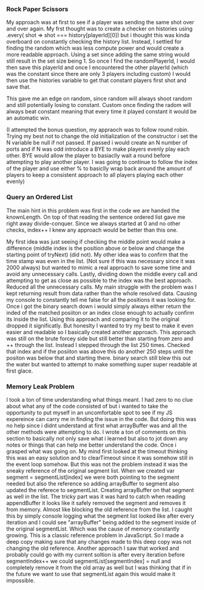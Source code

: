 ### Rock Paper Scissors

My approach was at first to see if a player was sending the same shot over and over again. My frst thought was to create a checker on histories using .every( shot => shot === history[playerId][0]) but i thought this was kinda overboard on constantly checking the history list. Instead, I settled for finding the random which was less compute power and would create a more readable approach. Using a set since adding the same string would still result in the set size being 1. So once I find the randomPlayerId, I would then save this playerId and once I encountered the other playerId (which was the constant since there are only 3 players including custom) I would then use the histories variable to get that constant players first shot and save that.

This gave me an edge on random, since random will always shoot random and still potentially losing to constant. Custom once finding the radom will always beat constant meaning that every time it played constant it would be an automatic win.

(I attempted the bonus question, my appraoch was to follow round robin. Trying my best not to change the old initialization of the constructor i set the N variable be null if not passed. If passed i would create an N number of ports and if N was odd introduce a BYE to make players evenly play each other. BYE would allow the player to basiaclly wait a round before attempting to play another player. I was going to continue to follow the index of the player and use either % to basiclly wrap back around the amount of players to keep a consistent approach to all players playing each other evenly)

### Query an Ordered List

The main hint in this problem was first in the code we are handed the knownLength. On top of that reading the sentence ordered list gave me right away divide-conquer. Since we always started at 0 and no other checks, index++ I knew any approach would be better than this one.

My first idea was just seeing if checking the middle point would make a difference (middle index is the position above or below and change the starting point of tryNext) (did not). My other idea was to confirm that the time stamp was even in the list. (Not sure if this was necessary since it was 2000 always) but wanted to mimic a real approach to save some time and avoid any unnecessary calls. Lastly, dividing down the middle every call and attempting to get as close as possible to the index was the best approach. Reduced all the unnecessary calls. My main struggle with the problem was I kept returning result from data rather than the whole resolved data. Causing my console to constantly tell me false for all the positions it was looking for. Once i got the binary search down i would simply always either return the inded of the matched posiiton or an index close enough to actually confirm its inside the list. Using this approach and comparing it to the original dropped it significatly. But honeslty I wanted to try my best to make it even easier and readable so I basically created another approach. This approach was still on the brute forcey side but still better than starting from zero and ++ through the list. Instead I stepped through the list 250 times. Checked that index and if the posiiton was above this do another 250 steps until the positon was below that and starting there. binary search still blew this out the water but wanted to attempt to make something super super readable at first glace.

### Memory Leak Problem

I took a ton of time understanding what things meant. I had zero to no clue about what any of the code consisted of but i wanted to take the opportunity to put myself in an uncomfortable spot to see if my JS expereince can carry me in finding the issue in the code. But doing this was no help since i didnt understand at first what arrayBuffer was and all the other methods were attempting to do. I wrote a ton of comments on this section to basically not only save what i learned but also to jot down any notes or things that can help me better understand the code. Once i grasped what was going on. My mind first looked at the timeout thinking this was an easy solution and to clearTimeout since it was somehow still in the event loop somehow. But this was not the problem instead it was the sneaky reference of the original segment list. When we created var segment = segmentList[index] we were both pointing to the segment needed but also the reference so adding arrayBuffer to segment also updated the referece to segmentList. Creating arrayBuffer on that segment as well in the list. The tricky part was it was hard to catch when reading appendBuffer it looks like it safely removed the segment and removes it from memory. Almost like blocking the old reference from the list. I caught this by simply console logging what the segment list looked like after every iteration and I could see "arrayBuffer" being added to the segment inside of the original segmentList. Which was the cause of memory constantly growing. This is a classic reference problem in JavaScript. So I made a deep copy making sure that any changes made to this deep copy was not changing the old reference. Another approach I saw that worked and probably could go with my current soltion is after every iteration before segmentIndex++ we could segmentList[segmentIndex] = null and completely remove it from the old array as well but I was thinking that if in the future we want to use that segmentList again this would make it impossible.
